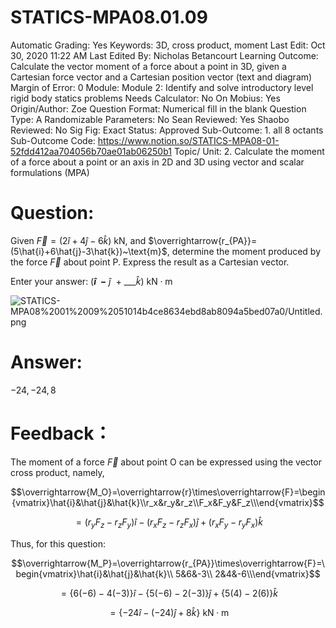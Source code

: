 # STATICS-MPA08.01.09

Automatic Grading: Yes
Keywords: 3D, cross product, moment
Last Edit: Oct 30, 2020 11:22 AM
Last Edited By: Nicholas Betancourt
Learning Outcome: Calculate the vector moment of a force about a point in 3D, given a Cartesian force vector and a Cartesian position vector (text and diagram)
Margin of Error: 0
Module: Module 2: Identify and solve introductory level rigid body statics problems
Needs Calculator: No
On Mobius: Yes
Origin/Author: Zoe
Question Format: Numerical fill in the blank
Question Type: A
Randomizable Parameters: No
Sean Reviewed: Yes
Shaobo Reviewed: No
Sig Fig: Exact
Status: Approved
Sub-Outcome: 1. all 8 octants
Sub-Outcome Code: https://www.notion.so/STATICS-MPA08-01-52fdd412aa704056b70ae01ab06250b1
Topic/ Unit: 2. Calculate the moment of a force about a point or an axis in 2D and 3D using vector and scalar formulations (MPA)

# Question:

Given $\overrightarrow{F}=(2\hat{i}+4\hat{j}-6\hat{k})~\text{kN}$, and $\overrightarrow{r_{PA}}=(5\hat{i}+6\hat{j}-3\hat{k})~\text{m}$, determine the moment produced by the force $\overrightarrow{F}$ about point P. Express the result as a Cartesian vector.

Enter your answer:     $($___$\hat{i}~~-$___$~\hat{j}~~+~$___$\hat{k})$  $\text{kN}\cdot\text{m}$

![STATICS-MPA08%2001%2009%2051014b4ce8634ebd8ab8094a5bed07a0/Untitled.png](STATICS-MPA08%2001%2009%2051014b4ce8634ebd8ab8094a5bed07a0/Untitled.png)

# Answer:

$-24,-24,8$

# Feedback：

The moment of a force $\overrightarrow{F}$ about point O can be expressed using the vector cross product, namely,

$$\overrightarrow{M_O}=\overrightarrow{r}\times\overrightarrow{F}=\begin{vmatrix}\hat{i}&\hat{j}&\hat{k}\\r_x&r_y&r_z\\F_x&F_y&F_z\\\end{vmatrix}$$

$$=(r_yF_z-r_zF_y)\hat{i}-(r_xF_z-r_zF_x)\hat{j}+(r_xF_y-r_yF_x)\hat{k}$$

Thus, for this question:

$$\overrightarrow{M_P}=\overrightarrow{r_{PA}}\times\overrightarrow{F}=\begin{vmatrix}\hat{i}&\hat{j}&\hat{k}\\ 5&6&-3\\ 2&4&-6\\\end{vmatrix}$$

$$=\{6(-6)-4(-3)\}\hat{i}-\{5(-6)-2(-3)\}\hat{j}+\{5(4)-2(6)\}\hat{k}$$

$$=\{-24\hat{i}-(-24)\hat{j}+8\hat{k}\}~\text{kN}\cdot\text{m}$$